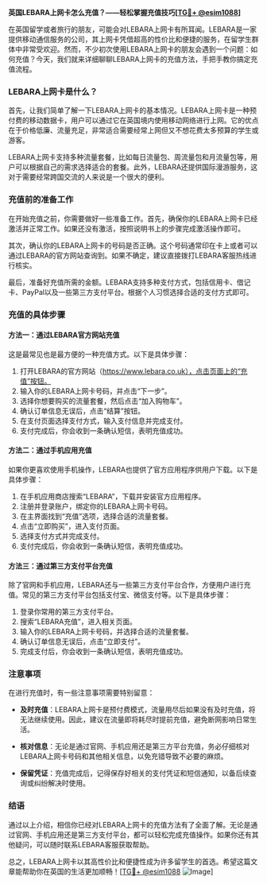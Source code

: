 **英国LEBARA上网卡怎么充值？——轻松掌握充值技巧[[TG💪+ @esim1088](https://t.me/s/esim1088)]**

在英国留学或者旅行的朋友，可能会对LEBARA上网卡有所耳闻。LEBARA是一家提供移动通信服务的公司，其上网卡凭借超高的性价比和便捷的服务，在留学生群体中非常受欢迎。然而，不少初次使用LEBARA上网卡的朋友会遇到一个问题：如何充值？今天，我们就来详细聊聊LEBARA上网卡的充值方法，手把手教你搞定充值流程。

### LEBARA上网卡是什么？

首先，让我们简单了解一下LEBARA上网卡的基本情况。LEBARA上网卡是一种预付费的移动数据卡，用户可以通过它在英国境内使用移动网络进行上网。它的优点在于价格低廉、流量充足，非常适合需要经常上网但又不想花费太多预算的学生或游客。

LEBARA上网卡支持多种流量套餐，比如每日流量包、周流量包和月流量包等，用户可以根据自己的需求选择适合的套餐。此外，LEBARA还提供国际漫游服务，这对于需要经常跨国交流的人来说是一个很大的便利。

### 充值前的准备工作

在开始充值之前，你需要做好一些准备工作。首先，确保你的LEBARA上网卡已经激活并正常工作。如果还没有激活，按照说明书上的步骤完成激活操作即可。

其次，确认你的LEBARA上网卡的号码是否正确。这个号码通常印在卡上或者可以通过LEBARA的官方网站查询到。如果不确定，建议直接拨打LEBARA客服热线进行核实。

最后，准备好充值所需的金额。LEBARA支持多种支付方式，包括信用卡、借记卡、PayPal以及一些第三方支付平台。根据个人习惯选择合适的支付方式即可。

### 充值的具体步骤

#### 方法一：通过LEBARA官方网站充值

这是最常见也是最方便的一种充值方式。以下是具体步骤：

1. 打开LEBARA的官方网站（https://www.lebara.co.uk），点击页面上的“充值”按钮。
2. 输入你的LEBARA上网卡号码，并点击“下一步”。
3. 选择你想要购买的流量套餐，然后点击“加入购物车”。
4. 确认订单信息无误后，点击“结算”按钮。
5. 在支付页面选择支付方式，输入支付信息并完成支付。
6. 支付完成后，你会收到一条确认短信，表明充值成功。

#### 方法二：通过手机应用充值

如果你更喜欢使用手机操作，LEBARA也提供了官方应用程序供用户下载。以下是具体步骤：

1. 在手机应用商店搜索“LEBARA”，下载并安装官方应用程序。
2. 注册并登录账户，绑定你的LEBARA上网卡号码。
3. 在主界面找到“充值”选项，选择合适的流量套餐。
4. 点击“立即购买”，进入支付页面。
5. 选择支付方式并完成支付。
6. 支付完成后，你会收到一条确认短信，表明充值成功。

#### 方法三：通过第三方支付平台充值

除了官网和手机应用，LEBARA还与一些第三方支付平台合作，方便用户进行充值。常见的第三方支付平台包括支付宝、微信支付等。以下是具体步骤：

1. 登录你常用的第三方支付平台。
2. 搜索“LEBARA充值”，进入相关页面。
3. 输入你的LEBARA上网卡号码，并选择合适的流量套餐。
4. 确认订单信息无误后，点击“立即支付”。
5. 完成支付后，你会收到一条确认短信，表明充值成功。

### 注意事项

在进行充值时，有一些注意事项需要特别留意：

- **及时充值**：LEBARA上网卡是预付费模式，流量用尽后如果没有及时充值，将无法继续使用。因此，建议在流量即将耗尽时提前充值，避免断网影响日常生活。
  
- **核对信息**：无论是通过官网、手机应用还是第三方平台充值，务必仔细核对LEBARA上网卡号码和其他相关信息，以免充错导致不必要的麻烦。

- **保留凭证**：充值完成后，记得保存好相关的支付凭证和短信通知，以备后续查询或纠纷解决时使用。

### 结语

通过以上介绍，相信你已经对LEBARA上网卡的充值方法有了全面了解。无论是通过官网、手机应用还是第三方支付平台，都可以轻松完成充值操作。如果你还有其他疑问，可以随时联系LEBARA客服获取帮助。

总之，LEBARA上网卡以其高性价比和便捷性成为许多留学生的首选。希望这篇文章能帮助你在英国的生活更加顺畅！[[TG💪+ @esim1088](https://t.me/s/esim1088) ![Image](https://i.postimg.cc/4NQfJmqS/Snipaste-2025-05-13-00-14-12.png)]